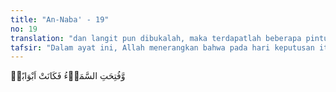 ```yaml
---
title: "An-Naba' - 19"
no: 19
translation: "dan langit pun dibukalah, maka terdapatlah beberapa pintu,"
tafsir: "Dalam ayat ini, Allah menerangkan bahwa pada hari keputusan itu langit terbuka dan mempunyai pintu-pintu yang memisahkan satu bagian dengan bagian yang lain. Maksudnya langit itu terbelah-belah sehingga mempunyai celah-celah seakan-akan terbuka dan mempunyai pintu-pintu. Hal ini dijelaskan oleh firman Allah yang lain:\n\nApabila langit terbelah. (al-Insyiqaq/84: 1)\n\nHal demikian terjadi karena muncul perubahan besar dalam susunan planet-planet di alam raya, yang menyebabkan perubahan dalam daya tarik dan perjalanan orbitnya. Kejadian itu menjurus ke arah kehancuran alam raya, dan juga kehancuran alam dunia."
---
```


وَّفُتِحَتِ السَّمَاۤءُ فَكَانَتْ اَبْوَابًاۙ
